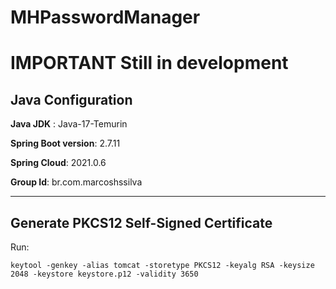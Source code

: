 # MHPasswordManager
# IMPORTANT **Still in development**

## Java Configuration
**Java JDK** : Java-17-Temurin

**Spring Boot version**: 2.7.11

**Spring Cloud**: 2021.0.6

**Group Id**: br.com.marcoshssilva

---
## Generate PKCS12 Self-Signed Certificate

Run:
````
keytool -genkey -alias tomcat -storetype PKCS12 -keyalg RSA -keysize 2048 -keystore keystore.p12 -validity 3650
````
